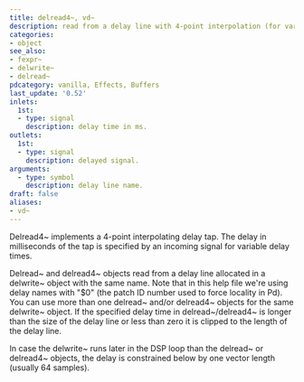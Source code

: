 ```yaml
---
title: delread4~, vd~
description: read from a delay line with 4-point interpolation (for variable delay times)
categories:
- object
see_also:
- fexpr~
- delwrite~
- delread~
pdcategory: vanilla, Effects, Buffers
last_update: '0.52'
inlets:
  1st:
  - type: signal
    description: delay time in ms.
outlets:
  1st:
  - type: signal
    description: delayed signal.
arguments:
  - type: symbol
    description: delay line name. 
draft: false
aliases:
- vd~
---
```

Delread4~ implements a 4-point interpolating delay tap. The delay in milliseconds of the tap is specified by an incoming signal for variable delay times.

Delread~ and delread4~ objects read from a delay line allocated in a delwrite~ object with the same name. Note that in this help file we're using delay names with "$0" (the patch ID number used to force locality in Pd). You can use more than one delread~ and/or delread4~ objects for the same delwrite~ object. If the specified delay time in delread~/delread4~ is longer than the size of the delay line or less than zero it is clipped to the length of the delay line.

In case the delwrite~ runs later in the DSP loop than the delread~ or delread4~ objects, the delay is constrained below by one vector length (usually 64 samples).
